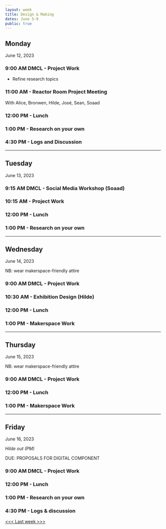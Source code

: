 ```yaml
---
layout: week
title: Design & Making
dates: June 5-9
public: true
---
```


## Monday
June 12, 2023

### 9:00 AM DMCL - Project Work
- Refine research topics

### 11:00 AM - Reactor Room Project Meeting
With Alice, Bronwen, Hilde, José, Sean, Soaad

### 12:00 PM - Lunch

### 1:00 PM - Research on your own

### 4:30 PM - Logs and Discussion

---

## Tuesday
June 13, 2023 

### 9:15 AM DMCL - Social Media Workshop (Soaad)

### 10:15 AM - Project Work

### 12:00 PM - Lunch

### 1:00 PM - Research on your own

---

## Wednesday
June 14, 2023

NB: wear makerspace-friendly attire

### 9:00 AM DMCL - Project Work

### 10:30 AM - Exhibition Design (Hilde)

### 12:00 PM - Lunch

### 1:00 PM - Makerspace Work

---

## Thursday
June 15, 2023

NB: wear makerspace-friendly attire

### 9:00 AM DMCL - Project Work

### 12:00 PM - Lunch

### 1:00 PM - Makerspace Work

---

## Friday
June 16, 2023

*Hilde out (PM)*

DUE: PROPOSALS FOR DIGITAL COMPONENT

### 9:00 AM DMCL - Project Work

### 12:00 PM - Lunch

### 1:00 PM - Research on your own

### 4:30 PM - Logs & discussion

[<<< Last week >>>](https://github.com/digbmc/dssf-syll/blob/main/_weeks/02-design.md)
